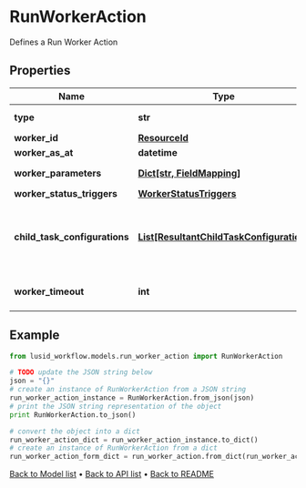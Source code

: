 # RunWorkerAction

Defines a Run Worker Action

## Properties
Name | Type | Description | Notes
------------ | ------------- | ------------- | -------------
**type** | **str** | Type name for this Action | 
**worker_id** | [**ResourceId**](ResourceId.md) |  | 
**worker_as_at** | **datetime** | Worker AsAt | [optional] 
**worker_parameters** | [**Dict[str, FieldMapping]**](FieldMapping.md) | Parameters for this Worker | [optional] 
**worker_status_triggers** | [**WorkerStatusTriggers**](WorkerStatusTriggers.md) |  | [optional] 
**child_task_configurations** | [**List[ResultantChildTaskConfiguration]**](ResultantChildTaskConfiguration.md) | Tasks can be generated from run worker results; this is the configuration | [optional] 
**worker_timeout** | **int** | Worker WorkerTimeout in seconds | [optional] 

## Example

```python
from lusid_workflow.models.run_worker_action import RunWorkerAction

# TODO update the JSON string below
json = "{}"
# create an instance of RunWorkerAction from a JSON string
run_worker_action_instance = RunWorkerAction.from_json(json)
# print the JSON string representation of the object
print RunWorkerAction.to_json()

# convert the object into a dict
run_worker_action_dict = run_worker_action_instance.to_dict()
# create an instance of RunWorkerAction from a dict
run_worker_action_form_dict = run_worker_action.from_dict(run_worker_action_dict)
```
[Back to Model list](../README.md#documentation-for-models) &#8226; [Back to API list](../README.md#documentation-for-api-endpoints) &#8226; [Back to README](../README.md)


